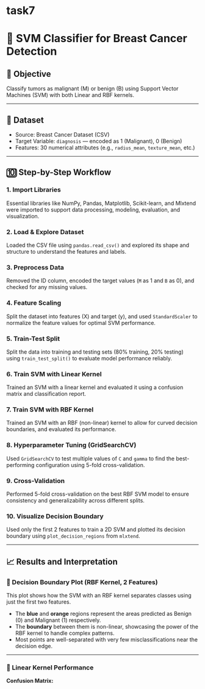 # task7
# 🧠 SVM Classifier for Breast Cancer Detection

## 🎯 Objective
Classify tumors as malignant (M) or benign (B) using Support Vector Machines (SVM) with both Linear and RBF kernels.

---

## 📁 Dataset
- Source: Breast Cancer Dataset (CSV)
- Target Variable: `diagnosis` — encoded as 1 (Malignant), 0 (Benign)
- Features: 30 numerical attributes (e.g., `radius_mean`, `texture_mean`, etc.)

---

## 🔟 Step-by-Step Workflow

### 1. Import Libraries
Essential libraries like NumPy, Pandas, Matplotlib, Scikit-learn, and Mlxtend were imported to support data processing, modeling, evaluation, and visualization.

### 2. Load & Explore Dataset
Loaded the CSV file using `pandas.read_csv()` and explored its shape and structure to understand the features and labels.

### 3. Preprocess Data
Removed the ID column, encoded the target values (`M` as 1 and `B` as 0), and checked for any missing values.

### 4. Feature Scaling
Split the dataset into features (X) and target (y), and used `StandardScaler` to normalize the feature values for optimal SVM performance.

### 5. Train-Test Split
Split the data into training and testing sets (80% training, 20% testing) using `train_test_split()` to evaluate model performance reliably.

### 6. Train SVM with Linear Kernel
Trained an SVM with a linear kernel and evaluated it using a confusion matrix and classification report.

### 7. Train SVM with RBF Kernel
Trained an SVM with an RBF (non-linear) kernel to allow for curved decision boundaries, and evaluated its performance.

### 8. Hyperparameter Tuning (GridSearchCV)
Used `GridSearchCV` to test multiple values of `C` and `gamma` to find the best-performing configuration using 5-fold cross-validation.

### 9. Cross-Validation
Performed 5-fold cross-validation on the best RBF SVM model to ensure consistency and generalizability across different splits.

### 10. Visualize Decision Boundary
Used only the first 2 features to train a 2D SVM and plotted its decision boundary using `plot_decision_regions` from `mlxtend`.

---

## 📈 Results and Interpretation

### 🔹 Decision Boundary Plot (RBF Kernel, 2 Features)
This plot shows how the SVM with an RBF kernel separates classes using just the first two features.



- The **blue** and **orange** regions represent the areas predicted as Benign (0) and Malignant (1) respectively.
- The **boundary** between them is non-linear, showcasing the power of the RBF kernel to handle complex patterns.
- Most points are well-separated with very few misclassifications near the decision edge.

---

### 🔹 Linear Kernel Performance

**Confusion Matrix:**

